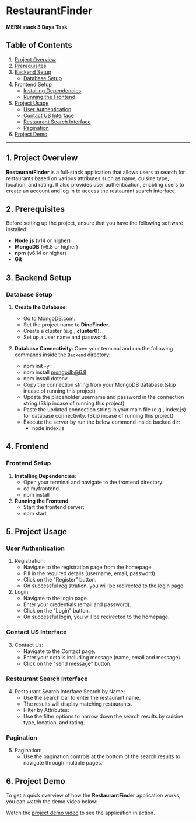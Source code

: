 # RestaurantFinder

**MERN stack 3 Days Task**

## Table of Contents

1. [Project Overview](#project-overview)
2. [Prerequisites](#prerequisites)
3. [Backend Setup](#backend-setup)
   - [Database Setup](#database-setup)
4. [Frontend Setup](#frontend-setup)
   - [Installing Dependencies](#installing-dependencies)
   - [Running the Frontend](#running-the-frontend)
5. [Project Usage](#project-usage)
   - [User Authentication](#user-authentication)
   - [Contact US Interface](#contact-us-interface)
   - [Restaurant Search Interface](#restaurant-search-interface)
   - [Pagination](#pagination)
6. [Project Demo](#project-demo)

---

## 1. Project Overview

**RestaurantFinder** is a full-stack application that allows users to search for restaurants based on various attributes such as name, cuisine type, location, and rating. It also provides user authentication, enabling users to create an account and log in to access the restaurant search interface.

## 2. Prerequisites

Before setting up the project, ensure that you have the following software installed:

- **Node.js** (v14 or higher)
- **MongoDB** (v6.8 or higher)
- **npm** (v6.14 or higher)
- **Git**

## 3. Backend Setup

### Database Setup

1. **Create the Database**:

   - Go to [MongoDB.com](https://www.mongodb.com/).
   - Set the project name to **DineFinder**.
   - Create a cluster (e.g., **cluster0**).
   - Set up a user name and password.

2. **Database Connectivity**:
   Open your terminal and run the following commands inside the `Backend` directory:
   - npm init -y
   - npm install mongodb@6.8
   - npm install dotenv
   - Copy the connection string from your MongoDB database.(skip incase of running this project)
   - Update the placeholder username and password in the connection string.(Skip incase of running this project)
   - Paste the updated connection string in your main file (e.g., index.js) for database connectivity. (Skip incase of running this project)
   - Execute the server by run the below commond inside backed dir:
     - node index.js

## 4. Frontend

### Frontend Setup

1. **Installing Dependencies**:
   - Open your terminal and navigate to the frontend directory:
   - cd myfrontend
   - npm install
2. **Running the Frontend**:
   - Start the frontend server:
   - npm start

## 5. Project Usage

### User Authentication

1. Registration:
   - Navigate to the registration page from the homepage.
   - Fill in the required details (username, email, password).
   - Click on the "Register" button.
   - On successful registration, you will be redirected to the login page.
2. Login:
   - Navigate to the login page.
   - Enter your credentials (email and password).
   - Click on the "Login" button.
   - On successful login, you will be redirected to the homepage.

### Contact US Interface

3. Contact Us:
   - Navigate to the Contact page.
   - Enter your details including message (name, email and message).
   - Click on the "send message" button.

### Restaurant Search Interface

4. Restaurant Search Interface Search by Name:
   - Use the search bar to enter the restaurant name.
   - The results will display matching restaurants.
   - Filter by Attributes:
   - Use the filter options to narrow down the search results by cuisine type, location, and rating.

### Pagination

5. Pagination:
   - Use the pagination controls at the bottom of the search results to navigate through multiple pages.

## 6. Project Demo

To get a quick overview of how the **RestaurantFinder** application works, you can watch the demo video below:

Watch the [project demo video](https://drive.google.com/file/d/13zqILYVc9C7jvrstotqILgG4AIAqe1BM/view?usp=sharing) to see the application in action.
